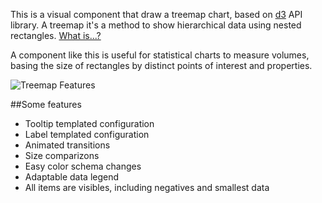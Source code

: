 This is a visual component that draw a treemap chart, based on [d3](http://d3js.org/) API library.
A treemap it's a method to show hierarchical data using nested rectangles.
[What is...?](https://en.wikipedia.org/wiki/Treemapping)

A component like this is useful for statistical charts to measure volumes, basing the size of rectangles by distinct points of interest and properties.

![Treemap Features](http://rawgit.com/lflores/treemap/master/src/images/treemap-features.gif)

##Some features
* Tooltip templated configuration
* Label templated configuration
* Animated transitions
* Size comparizons
* Easy color schema changes
* Adaptable data legend
* All items are visibles, including negatives and smallest data